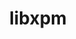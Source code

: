 ---
title: "libxpm"
layout: cache
categories: [package, develop]
meta: {"compilers": ["gcc@11.4.0"], "num_specs": 15, "num_specs_by_stack": {"hep": 15, "root": 15}, "oss": ["ubuntu22.04"], "platforms": ["linux"], "stacks": ["hep", "root"], "targets": ["x86_64_v3"], "versions": ["3.5.17"]}
spec_details: [{"compiler": "gcc@11.4.0", "hash": "23hbhf7mt42jhlxm65bsfzhamlkpwqki", "os": "ubuntu22.04", "platform": "linux", "size": "-", "stacks": ["hep", "root"], "target": "x86_64_v3", "variants": ["build_system=autotools"], "versions": ["3.5.17"]}, {"compiler": "gcc@11.4.0", "hash": "3qccu2tvgko22t7x3gg45lznpaia2q7n", "os": "ubuntu22.04", "platform": "linux", "size": "-", "stacks": ["hep", "root"], "target": "x86_64_v3", "variants": ["build_system=autotools"], "versions": ["3.5.17"]}, {"compiler": "gcc@11.4.0", "hash": "buty5zj3n27a2l7s64hiexpeq73vsduu", "os": "ubuntu22.04", "platform": "linux", "size": "-", "stacks": ["hep", "root"], "target": "x86_64_v3", "variants": ["build_system=autotools"], "versions": ["3.5.17"]}, {"compiler": "gcc@11.4.0", "hash": "eoa4civeqjgetbtpkqypxa5bmkiicgdd", "os": "ubuntu22.04", "platform": "linux", "size": "-", "stacks": ["hep", "root"], "target": "x86_64_v3", "variants": ["build_system=autotools"], "versions": ["3.5.17"]}, {"compiler": "gcc@11.4.0", "hash": "g7zrczhcmnuihaurnsjhg6ej7zeq6rqm", "os": "ubuntu22.04", "platform": "linux", "size": "-", "stacks": ["hep", "root"], "target": "x86_64_v3", "variants": ["build_system=autotools"], "versions": ["3.5.17"]}, {"compiler": "gcc@11.4.0", "hash": "gytw4qzts6dor67jrop7u2jymbqy35kx", "os": "ubuntu22.04", "platform": "linux", "size": "-", "stacks": ["hep", "root"], "target": "x86_64_v3", "variants": ["build_system=autotools"], "versions": ["3.5.17"]}, {"compiler": "gcc@11.4.0", "hash": "k4ymp6zyhwja2fy5g5zpfw2alez7uke6", "os": "ubuntu22.04", "platform": "linux", "size": "-", "stacks": ["hep", "root"], "target": "x86_64_v3", "variants": ["build_system=autotools"], "versions": ["3.5.17"]}, {"compiler": "gcc@11.4.0", "hash": "kr4d7ouftdzjk5gf7paqaaclz5yubw72", "os": "ubuntu22.04", "platform": "linux", "size": "-", "stacks": ["hep", "root"], "target": "x86_64_v3", "variants": ["build_system=autotools"], "versions": ["3.5.17"]}, {"compiler": "gcc@11.4.0", "hash": "kxdezoemwjmnvdlwr6yg7c2saccame6g", "os": "ubuntu22.04", "platform": "linux", "size": "-", "stacks": ["hep", "root"], "target": "x86_64_v3", "variants": ["build_system=autotools"], "versions": ["3.5.17"]}, {"compiler": "gcc@11.4.0", "hash": "msvcpbf4o6yltzdzktla7umex2zgqdwi", "os": "ubuntu22.04", "platform": "linux", "size": "-", "stacks": ["hep", "root"], "target": "x86_64_v3", "variants": ["build_system=autotools"], "versions": ["3.5.17"]}, {"compiler": "gcc@11.4.0", "hash": "pe6it22cptr3cibxmyrmhg7dwwtg3t4v", "os": "ubuntu22.04", "platform": "linux", "size": "-", "stacks": ["hep", "root"], "target": "x86_64_v3", "variants": ["build_system=autotools"], "versions": ["3.5.17"]}, {"compiler": "gcc@11.4.0", "hash": "ps4w4kvbisuxwc54zkreakltcpprbkbq", "os": "ubuntu22.04", "platform": "linux", "size": "-", "stacks": ["hep", "root"], "target": "x86_64_v3", "variants": ["build_system=autotools"], "versions": ["3.5.17"]}, {"compiler": "gcc@11.4.0", "hash": "ras36xvshfiuoywbbksggpfyxndwvsgf", "os": "ubuntu22.04", "platform": "linux", "size": "-", "stacks": ["hep", "root"], "target": "x86_64_v3", "variants": ["build_system=autotools"], "versions": ["3.5.17"]}, {"compiler": "gcc@11.4.0", "hash": "wqdr3ulqohqqr4bfupymgjzrnt3w7gyf", "os": "ubuntu22.04", "platform": "linux", "size": "-", "stacks": ["hep", "root"], "target": "x86_64_v3", "variants": ["build_system=autotools"], "versions": ["3.5.17"]}, {"compiler": "gcc@11.4.0", "hash": "wrsx4xcf3jksgczzrgmjqdwzh7bk2lk7", "os": "ubuntu22.04", "platform": "linux", "size": "-", "stacks": ["hep", "root"], "target": "x86_64_v3", "variants": ["build_system=autotools"], "versions": ["3.5.17"]}]
---